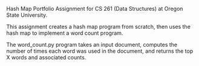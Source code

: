 Hash Map Portfolio Assignment for CS 261 (Data Structures) at Oregon State University. 

This assignment creates a hash map program from scratch, then uses the hash map to implement a word count program. 

The word_count.py program takes an input document, computes the number of times each word was used in the document, and returns the top X words and associated counts.
